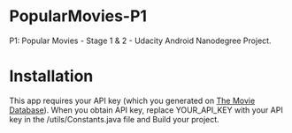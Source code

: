 # PopularMovies-P1
P1: Popular Movies - Stage 1 & 2 - Udacity Android Nanodegree Project.

# Installation

This app requires your API key (which you generated on [The Movie Database](https://www.themoviedb.org/documentation/api)). When you obtain API key, replace YOUR_API_KEY with your API key in the /utils/Constants.java file
and Build your project.

